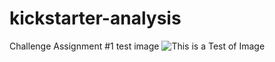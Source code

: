 # kickstarter-analysis
Challenge Assignment #1
test image
![This is a Test of Image](main/Theater_Outcomes_vs_launch.png)
